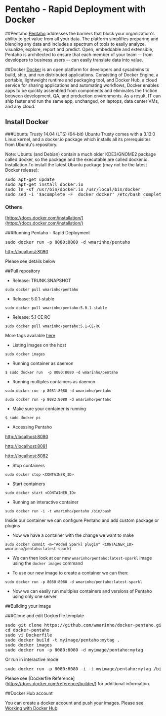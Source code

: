 Pentaho - Rapid Deployment with Docker 
=====================

##Pentaho
[Pentaho](http://www.pentaho.com/) addresses the barriers that block your organization's ability to get value from all your data.  The platform simplifies preparing and blending any data and includes a spectrum of tools to easily analyze, visualize, explore, report and predict. Open, embeddable and extensible, Pentaho is architected to ensure that each member of your team -- from developers to business users -- can easily translate data into value. 

##Docker
[Docker](http://www.docker.com/) is an open platform for developers and sysadmins to build, ship, and run distributed applications. Consisting of Docker Engine, a portable, lightweight runtime and packaging tool, and Docker Hub, a cloud service for sharing applications and automating workflows, Docker enables apps to be quickly assembled from components and eliminates the friction between development, QA, and production environments. As a result, IT can ship faster and run the same app, unchanged, on laptops, data center VMs, and any cloud.

## Install Docker

###Ubuntu Trusty 14.04 (LTS) (64-bit)
Ubuntu Trusty comes with a 3.13.0 Linux kernel, and a docker.io package which installs all its prerequisites from Ubuntu's repository.

Note: Ubuntu (and Debian) contain a much older KDE3/GNOME2 package called docker, so the package and the executable are called docker.io.
Installation
To install the latest Ubuntu package (may not be the latest Docker release):

<pre>
sudo apt-get update
sudo apt-get install docker.io
sudo ln -sf /usr/bin/docker.io /usr/local/bin/docker
sudo sed -i '$acomplete -F _docker docker' /etc/bash_completion.d/docker.io
</pre>


### Others
[https://docs.docker.com/installation/](https://docs.docker.com/installation/)

###Running Pentaho - Rapid Deployment
<pre>
sudo docker run -p 8080:8080 -d wmarinho/pentaho
</pre>

[http://localhost:8080](http://localhost:8080)

Please see details below

##Pull repository
* Release: TRUNK.SNAPSHOT

`sudo docker pull wmarinho/pentaho`

* Release: 5.0.1-stable

`sudo docker pull wmarinho/pentaho:5.0.1-stable`

* Release: 5.1 CE RC

`sudo docker pull wmarinho/pentaho:5.1-CE-RC`

More tags available [here](https://registry.hub.docker.com/u/wmarinho/pentaho/tags/manage/)

* Listing images on the host

`sudo docker images`

* Running container as daemon

`$ sudo docker run  -p 8080:8080 -d wmarinho/pentaho`

* Running multiples containers as daemon

`sudo docker run -p 8081:8080 -d wmarinho/pentaho`

`sudo docker run -p 8082:8080 -d wmarinho/pentaho`


* Make sure your container is running

`$ sudo docker ps`


* Accessing Pentaho

 [http://localhost:8080](http://localhost:8080)

 [http://localhost:8081](http://localhost:8081)

 [http://localhost:8082](http://localhost:8082)


* Stop containers

`sudo docker stop <CONTAINER_ID>`

* Start containers

`sudo docker start <CONTAINER_ID>`


* Running an interactive container

`sudo docker run -i -t wmarinho/pentaho /bin/bash`

Inside our container we can configure Pentaho and add custom package or plugins

* Now we have a container with the change we want to make

`sudo docker commit -m="Added Sparkl plugin" <CONTAINER_ID> wmarinho/pentaho:latest-sparkl`

* We can then look at our new `wmarinho/pentaho:latest-sparkl` image using the `docker images` command

* To use our new image to create a container we can then:

`sudo docker run -p 8080:8080 -d wmarinho/pentaho:latest-sparkl`



* Now we can easily run multiples containers and versions of Pentaho using only one server

##Building your image

###Clone and edit Dockerfile template

<pre>
sudo git clone https://github.com/wmarinho/docker-pentaho.git
cd docker-pentaho
sudo vi Dockerfile
sudo docker build -t myimage/pentaho:mytag .
sudo docker images
sudo docker run -p 8080:8080 -d myimage/pentaho:mytag
</pre>

Or run in interactive mode

<pre>
sudo docker run -p 8080:8080 -i -t myimage/pentaho:mytag /bin/bash
</pre>

Please see [Dockerfile Reference] (https://docs.docker.com/reference/builder/) for additional information.


##Docker Hub account

You can create a docker account and push your images. Please see [Working with Docker Hub](https://docs.docker.com/userguide/dockerrepos/)

